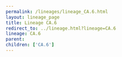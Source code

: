```yaml
---
permalink: /lineages/lineage_CA.6.html
layout: lineage_page
title: Lineage CA.6
redirect_to: ../lineage.html?lineage=CA.6
lineage: CA.6
parent: 
children: ['CA.6']
---
```

